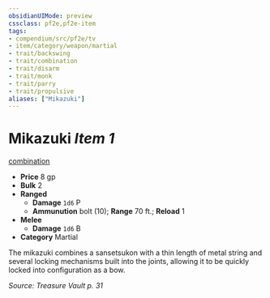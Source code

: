 ```yaml
---
obsidianUIMode: preview
cssclass: pf2e,pf2e-item
tags:
- compendium/src/pf2e/tv
- item/category/weapon/martial
- trait/backswing
- trait/combination
- trait/disarm
- trait/monk
- trait/parry
- trait/propulsive
aliases: ["Mikazuki"]
---
```

# Mikazuki *Item 1*  
[combination](rules/traits/combination-g-g.md "Combination Weapon Trait")  

- **Price** 8 gp
- **Bulk** 2
- **Ranged**  
  - **Damage** `1d6` P
  - **Ammunution** bolt (10); **Range** 70 ft.; **Reload** 1
- **Melee**  
  - **Damage** `1d6` B
- **Category** Martial

The mikazuki combines a sansetsukon with a thin length of metal string and several locking mechanisms built into the joints, allowing it to be quickly locked into configuration as a bow.

*Source: Treasure Vault p. 31*